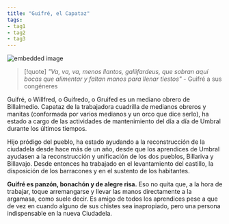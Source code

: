 ```yaml
---
title: "Guifré, el Capataz" 
tags: 
- tag1 
- tag2
- tag3
---
```


![embedded image](https://assets.legendkeeper.com/56ec214f-b164-418c-9ef1-a7ad3def0211.png "Attachment")

> [!quote]
> _"Va, va, va, menos llantos, gallifardeus, que sobran aquí bocas que alimentar y faltan manos para llenar tiestos"_
> \- Guifré a sus congéneres

Guifré, o Willfred, o Guifredo, o Gruifed es un mediano obrero de Billalmedio. Capataz de la trabajadora cuadrilla de medianos obreros y manitas (conformada por varios medianos y un orco que dice serlo), ha estado a cargo de las actividades de mantenimiento del día a día de Umbral durante los últimos tiempos.

Hijo pródigo del pueblo, ha estado ayudando a la reconstrucción de la ciudadela desde hace más de un año, desde que los aprendices de Umbral ayudasen a la reconstrucción y unificación de los dos pueblos, Billariva y Billavajo. Desde entonces ha trabajado en el levantamiento del castillo, la disposición de los barracones y en el sustento de los habitantes.

**Guifré es panzón, bonachón y de alegre risa.** Eso no quita que, a la hora de trabajar, toque arremangarse y llevar las manos directamente a la argamasa, como suele decir. Es amigo de todos los aprendices pese a que de vez en cuando alguno de sus chistes sea inapropiado, pero una persona indispensable en la nueva Ciudadela.